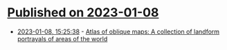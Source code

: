 # [Published on 2023-01-08](index.md)

* [2023-01-08, 15:25:38](https://news.ycombinator.com/item?id=34299828) - [Atlas of oblique maps: A collection of landform portrayals of areas of the world](https://pubs.er.usgs.gov/publication/i1799)
